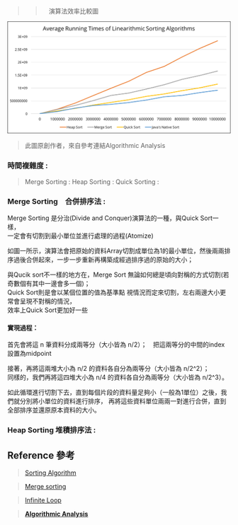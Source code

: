 
>>　演算法效率比較圖

<img src='https://github.com/Wei-Tsung/Core-Concepts-Visualization/blob/master/%E4%BD%9C%E6%A5%AD%E4%BA%8C%20%E6%BC%94%E7%AE%97%E6%B3%95%E6%95%88%E7%8E%87%E6%AF%94%E8%BC%83%E5%9C%96.png'>

> 此圖原創作者，來自參考連結Algorithmic Analysis

### 時間複雜度 :
> Merge Sorting :
> Heap Sorting :
> Quick Sorting : 


### Merge Sorting　合併排序法 :

Merge Sorting 是分治(Divide and Conquer)演算法的一種，與Quick Sort一樣，<br>一定會有切割到最小單位並進行處理的過程(Atomize)<br>

如圖一所示，演算法會把原始的資料Array切割成單位為1的最小單位，然後兩兩排序過後合併起來，一步一步重新再構築成經過排序過的原始的大小；<br>


與Qucik sort不一樣的地方在，Merge Sort 無論如何總是頃向對稱的方式切割(若奇數個有其中一邊會多一個)；<br>Quick Sort則是會以某個位置的值為基準點
視情況而定來切割，左右兩邊大小更常會呈現不對稱的情況，<br>效率上Quick Sort更加好一些　<br>


#### 實現過程：


首先會將這 n 筆資料分成兩等分（大小皆為 n/2）；　把這兩等分的中間的index設置為midpoint<br>

接著，再將這兩堆大小為 n/2 的資料各自分為兩等分（大小皆為 n/2^2）；<br>同樣的，我們再將這四堆大小為 n/4 的資料各自分為兩等分（大小皆為 n/2^3）。<br>

如此循環進行切割下去，直到每個片段的資料量足夠小（一般為1單位）之後，我們就分別將小單位的資料進行排序，
再將這些資料單位兩兩一對進行合併，直到全部排序並還原原本資料的大小。



### Heap Sorting 堆積排序法 :



## Reference 參考

> [Sorting Algorithm](https://www.hackerearth.com/zh/practice/algorithms/sorting/merge-sort/tutorial/)

> [Merge sorting](http://alrightchiu.github.io/SecondRound/comparison-sort-merge-sorthe-bing-pai-xu-fa.html)

> [Infinite Loop](http://program-lover.blogspot.com/2008/10/mergesort.html)

> [<strong>Algorithmic Analysis</strong>](https://hashanp.xyz/algorithms.html)
